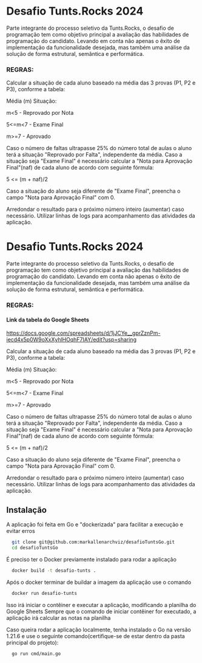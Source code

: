 
# Desafio Tunts.Rocks 2024

Parte integrante do processo seletivo da Tunts.Rocks, o desafio de programação tem como objetivo  principal a avaliação das habilidades de programação do candidato. Levando em conta não  apenas o êxito de implementação da funcionalidade desejada, mas também uma análise da  solução de forma estrutural, semântica e performática. 

### REGRAS: 

Calcular a situação de cada aluno baseado na média das 3 provas (P1, P2 e P3), conforme a  tabela: 


Média (m) Situação:

m<5  - Reprovado por Nota

5<=m<7  - Exame Final

m>=7  - Aprovado

Caso o número de faltas ultrapasse 25% do número total de aulas o aluno terá a situação  "Reprovado por Falta", independente da média.  Caso a situação seja "Exame Final" é necessário calcular a "Nota para Aprovação Final"(naf) de  cada aluno de acordo com seguinte fórmula: 

5 <= (m + naf)/2

Caso a situação do aluno seja diferente de "Exame Final", preencha o campo "Nota para  Aprovação Final" com 0. 

Arredondar o resultado para o próximo número inteiro (aumentar) caso necessário. Utilizar linhas de logs para acompanhamento das atividades da aplicação. 


# Desafio Tunts.Rocks 2024

Parte integrante do processo seletivo da Tunts.Rocks, o desafio de programação tem como objetivo  principal a avaliação das habilidades de programação do candidato. Levando em conta não  apenas o êxito de implementação da funcionalidade desejada, mas também uma análise da  solução de forma estrutural, semântica e performática. 

### REGRAS: 

#### Link da tabela do Google Sheets
https://docs.google.com/spreadsheets/d/1jJCYe__gprZznPm-iecd4x5p0W9oXxXyhlHOqhF7IAY/edit?usp=sharing



Calcular a situação de cada aluno baseado na média das 3 provas (P1, P2 e P3), conforme a  tabela: 


Média (m) Situação:

m<5  - Reprovado por Nota

5<=m<7  - Exame Final

m>=7  - Aprovado

Caso o número de faltas ultrapasse 25% do número total de aulas o aluno terá a situação  "Reprovado por Falta", independente da média.  Caso a situação seja "Exame Final" é necessário calcular a "Nota para Aprovação Final"(naf) de  cada aluno de acordo com seguinte fórmula: 

5 <= (m + naf)/2

Caso a situação do aluno seja diferente de "Exame Final", preencha o campo "Nota para  Aprovação Final" com 0. 

Arredondar o resultado para o próximo número inteiro (aumentar) caso necessário. Utilizar linhas de logs para acompanhamento das atividades da aplicação. 


## Instalação

A aplicação foi feita em Go e "dockerizada" para facilitar a execução e evitar erros

```bash
  git clone git@github.com:markallenarchviz/desafioTuntsGo.git
  cd desafioTuntsGo
```
É preciso ter o Docker previamente instalado para rodar a aplicação

```bash
  docker build -t desafio-tunts .
```
Após o docker terminar de buildar a imagem da aplicação use o comando
```bash
  docker run desafio-tunts
```
Isso irá iniciar o contêiner e executar a aplicação, modificando a planilha do Google Sheets
Sempre que o comando de iniciar contêiner for executado, a aplicação irá calcular as notas na planilha

Caso queira rodar a aplicação localmente, tenha instalado o Go na versão 1.21.6 e use o seguinte comando(certifique-se de estar dentro da pasta principal do projeto):
```bash
  go run cmd/main.go
```